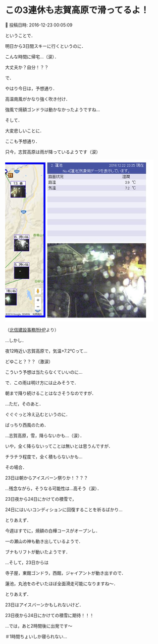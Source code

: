 # この3連休も志賀高原で滑ってるよ！

📅 投稿日時: 2016-12-23 00:05:09

ということで．


明日から3日間スキーに行くというのに．


こんな時間に帰宅…（涙）．


大丈夫か？自分！？？





で．


やはり今日は，予想通り．


高温南風がかなり強く吹き付け．


強風で焼額ゴンドラは動かなかったようですね…





そして．


大変悲しいことに．


ここも予想通り．


只今，志賀高原は雨が降っているようです（涙）




![fb8c8d8cf1b69f20e023589239bd91b2.jpg](images/fb8c8d8cf1b69f20e023589239bd91b2.jpg)




（[北信建設事務所HP](http://www.q0.ws302.smilestart.ne.jp/index.htm)より）





…しかし．


夜12時近い志賀高原で，気温+7.2℃って…


どゆこと？？？（激涙）


こういう予想は当たらなくていいのに…





で．この雨は明け方には止みそうで．


朝まで降り続けることはなさそうなのですが．





…ただ，そのあと．


ぐぐぐっと冷え込むというのに．


ばっちり西風のため．


…志賀高原，雪，降らないかも…（涙）．


いや，全く降らないってことは無いとは思うんですが．


チラチラ程度で，全く積もらないかも…





その場合．


23日は朝からアイスバーン祭りか！？？？


…残念ながら，そうなる可能性は…高そう（涙）．





23日夜から24日にかけての積雪で，


24日にはいいコンディションに回復することを祈るばかり…





とりあえず．


今週はすでに，焼額の白樺コースがオープンし．


一の瀬山の神も動き出しているようで．


ブナもリフトが動いたようです．





…そして，23日からは


寺子屋，東館ゴンドラ，西館，ジャイアントが動き出すので．


蓮池，丸池をのぞいたほぼ全面滑走可能になりますね～．





とりあえず．


23日はアイスバーンかもしれないけど．


23日夜から24日にかけての積雪に期待！！！





…では，あと2時間後に出発です～


＃1時間ちょいしか寝られない…
